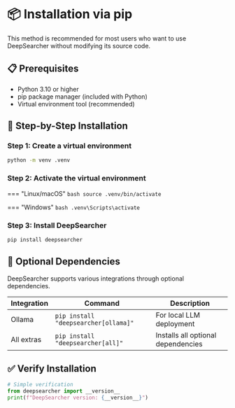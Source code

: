 # 📦 Installation via pip

This method is recommended for most users who want to use DeepSearcher without modifying its source code.

## 📋 Prerequisites

- Python 3.10 or higher
- pip package manager (included with Python)
- Virtual environment tool (recommended)

## 🔄 Step-by-Step Installation

### Step 1: Create a virtual environment

```bash
python -m venv .venv
```

### Step 2: Activate the virtual environment

=== "Linux/macOS"
    ```bash
    source .venv/bin/activate
    ```

=== "Windows"
    ```bash
    .venv\Scripts\activate
    ```

### Step 3: Install DeepSearcher

```bash
pip install deepsearcher
```

## 🧩 Optional Dependencies

DeepSearcher supports various integrations through optional dependencies.

| Integration | Command | Description |
|-------------|---------|-------------|
| Ollama | `pip install "deepsearcher[ollama]"` | For local LLM deployment |
| All extras | `pip install "deepsearcher[all]"` | Installs all optional dependencies |

## ✅ Verify Installation

```python
# Simple verification
from deepsearcher import __version__
print(f"DeepSearcher version: {__version__}")
``` 